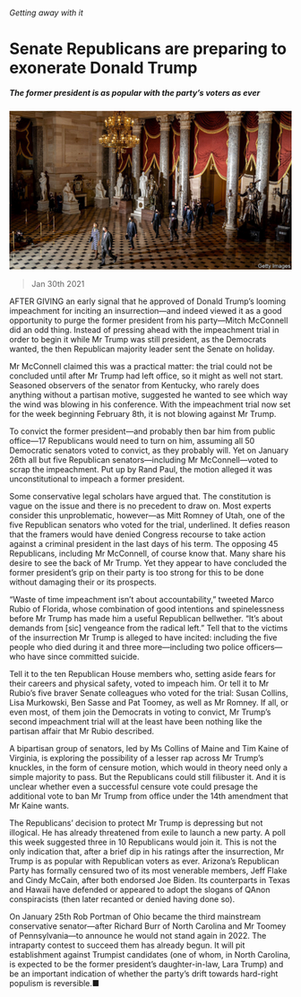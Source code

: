 ###### Getting away with it

# Senate Republicans are preparing to exonerate Donald Trump 

##### The former president is as popular with the party’s voters as ever 

![image](images/20210130_usp501.jpg) 

> Jan 30th 2021 


AFTER GIVING an early signal that he approved of Donald Trump’s looming impeachment for inciting an insurrection—and indeed viewed it as a good opportunity to purge the former president from his party—Mitch McConnell did an odd thing. Instead of pressing ahead with the impeachment trial in order to begin it while Mr Trump was still president, as the Democrats wanted, the then Republican majority leader sent the Senate on holiday.


Mr McConnell claimed this was a practical matter: the trial could not be concluded until after Mr Trump had left office, so it might as well not start. Seasoned observers of the senator from Kentucky, who rarely does anything without a partisan motive, suggested he wanted to see which way the wind was blowing in his conference. With the impeachment trial now set for the week beginning February 8th, it is not blowing against Mr Trump.



To convict the former president—and probably then bar him from public office—17 Republicans would need to turn on him, assuming all 50 Democratic senators voted to convict, as they probably will. Yet on January 26th all but five Republican senators—including Mr McConnell—voted to scrap the impeachment. Put up by Rand Paul, the motion alleged it was unconstitutional to impeach a former president.


Some conservative legal scholars have argued that. The constitution is vague on the issue and there is no precedent to draw on. Most experts consider this unproblematic, however—as Mitt Romney of Utah, one of the five Republican senators who voted for the trial, underlined. It defies reason that the framers would have denied Congress recourse to take action against a criminal president in the last days of his term. The opposing 45 Republicans, including Mr McConnell, of course know that. Many share his desire to see the back of Mr Trump. Yet they appear to have concluded the former president’s grip on their party is too strong for this to be done without damaging their or its prospects.


“Waste of time impeachment isn’t about accountability,” tweeted Marco Rubio of Florida, whose combination of good intentions and spinelessness before Mr Trump has made him a useful Republican bellwether. “It’s about demands from [sic] vengeance from the radical left.” Tell that to the victims of the insurrection Mr Trump is alleged to have incited: including the five people who died during it and three more—including two police officers—who have since committed suicide.


Tell it to the ten Republican House members who, setting aside fears for their careers and physical safety, voted to impeach him. Or tell it to Mr Rubio’s five braver Senate colleagues who voted for the trial: Susan Collins, Lisa Murkowski, Ben Sasse and Pat Toomey, as well as Mr Romney. If all, or even most, of them join the Democrats in voting to convict, Mr Trump’s second impeachment trial will at the least have been nothing like the partisan affair that Mr Rubio described.


A bipartisan group of senators, led by Ms Collins of Maine and Tim Kaine of Virginia, is exploring the possibility of a lesser rap across Mr Trump’s knuckles, in the form of censure motion, which would in theory need only a simple majority to pass. But the Republicans could still filibuster it. And it is unclear whether even a successful censure vote could presage the additional vote to ban Mr Trump from office under the 14th amendment that Mr Kaine wants.


The Republicans’ decision to protect Mr Trump is depressing but not illogical. He has already threatened from exile to launch a new party. A poll this week suggested three in 10 Republicans would join it. This is not the only indication that, after a brief dip in his ratings after the insurrection, Mr Trump is as popular with Republican voters as ever. Arizona’s Republican Party has formally censured two of its most venerable members, Jeff Flake and Cindy McCain, after both endorsed Joe Biden. Its counterparts in Texas and Hawaii have defended or appeared to adopt the slogans of QAnon conspiracists (then later recanted or denied having done so).


On January 25th Rob Portman of Ohio became the third mainstream conservative senator—after Richard Burr of North Carolina and Mr Toomey of Pennsylvania—to announce he would not stand again in 2022. The intraparty contest to succeed them has already begun. It will pit establishment against Trumpist candidates (one of whom, in North Carolina, is expected to be the former president’s daughter-in-law, Lara Trump) and be an important indication of whether the party’s drift towards hard-right populism is reversible.■

